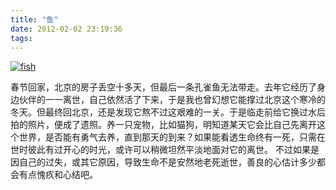 ```yaml
---
title: "鱼"
date: 2012-02-02 23:19:36
tags:
---
```


[![](../../../images/2012/02/fish.png "fish")](../../../images/2012/02/fish.png) 

春节回家，北京的房子丢空十多天，但最后一条孔雀鱼无法带走。去年它经历了身边伙伴的一一离世，自己依然活了下来，于是我也曾幻想它能撑过北京这个寒冷的冬天。但最终回北京，还是发现它熬不过这艰难的一关。于是临走前给它换过水后拍的照片，便成了遗照。养一只宠物，比如猫狗，明知道某天它会比自己先离开这个世界，是否能有勇气去养，直到那天的到来？如果能看透生命终有一死，只需在世时彼此有过开心的时光，或许可以稍微坦然平淡地面对它的离世。 不过如果是因自己的过失，或其它原因，导致生命不是安然地老死逝世，善良的心估计多少都会有点愧疚和心结吧。